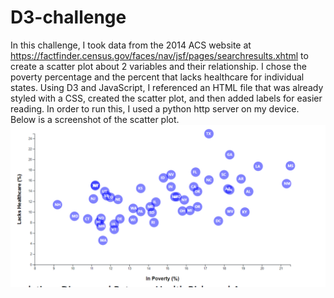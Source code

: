 # D3-challenge
In this challenge, I took data from the 2014 ACS website at https://factfinder.census.gov/faces/nav/jsf/pages/searchresults.xhtml to create a scatter plot about 2 variables and their relationship. I chose the poverty percentage and the percent that lacks healthcare for individual states. Using D3 and JavaScript, I referenced an HTML file that was already styled with a CSS, created the scatter plot, and then added labels for easier reading. In order to run this, I used a python http server on my device. Below is a screenshot of the scatter plot. 
![Scatter_plot](/Images/75352.png)

